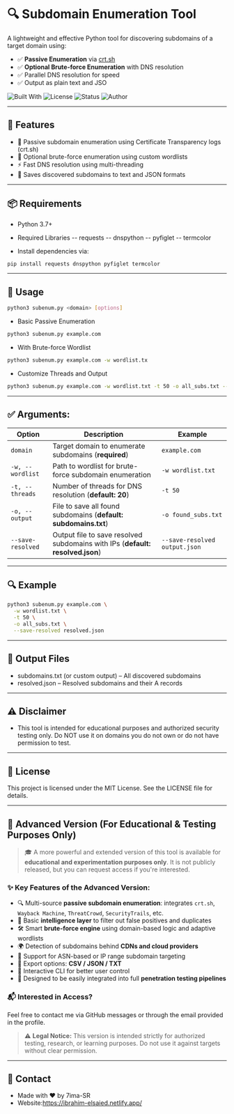# 🔍 Subdomain Enumeration Tool

A lightweight and effective Python tool for discovering subdomains of a target domain using:
- ✅ **Passive Enumeration** via [crt.sh](https://crt.sh/)
- ✅ **Optional Brute-force Enumeration** with DNS resolution
- ✅ Parallel DNS resolution for speed
- ✅ Output as plain text and JSO

![Built With](https://img.shields.io/badge/Built%20With-Python-blue?style=flat-square)
![License](https://img.shields.io/badge/License-MIT-green?style=flat-square)
![Status](https://img.shields.io/badge/Status-Active-brightgreen?style=flat-square)
![Author](https://img.shields.io/badge/Author-Hima-red?style=flat-square)

---

## 🚀 Features

- 🔎 Passive subdomain enumeration using Certificate Transparency logs (crt.sh)
- 🧠 Optional brute-force enumeration using custom wordlists
- ⚡ Fast DNS resolution using multi-threading
- 📄 Saves discovered subdomains to text and JSON formats

---

## 📦 Requirements

- Python 3.7+
- Required Libraries
-- requests
-- dnspython
-- pyfiglet
-- termcolor

- Install dependencies via:

```bash
pip install requests dnspython pyfiglet termcolor
```

---

## 🧠 Usage

```bash
python3 subenum.py <domain> [options]
```

- Basic Passive Enumeration

```bash
python3 subenum.py example.com
```

- With Brute-force Wordlist

```bash
python3 subenum.py example.com -w wordlist.tx
```

- Customize Threads and Output

```bash
python3 subenum.py example.com -w wordlist.txt -t 50 -o all_subs.txt --save-resolved results.json

```

---

## ✅ Arguments:

| Option              | Description                                                                 | Example                                 |
|---------------------|-----------------------------------------------------------------------------|-----------------------------------------|
| `domain`            | Target domain to enumerate subdomains (**required**)                        | `example.com`                           |
| `-w, --wordlist`    | Path to wordlist for brute-force subdomain enumeration                      | `-w wordlist.txt`                       |
| `-t, --threads`     | Number of threads for DNS resolution (**default: 20**)                      | `-t 50`                                 |
| `-o, --output`      | File to save all found subdomains (**default: subdomains.txt**)             | `-o found_subs.txt`                     |
| `--save-resolved`   | Output file to save resolved subdomains with IPs (**default: resolved.json**) | `--save-resolved output.json`         |

---

## 🔍 Example

```bash
python3 subenum.py example.com \
  -w wordlist.txt \
  -t 50 \
  -o all_subs.txt \
  --save-resolved resolved.json
```

---

## 📁 Output Files

- subdomains.txt (or custom output) – All discovered subdomains
- resolved.json – Resolved subdomains and their A records

---

## ⚠️ Disclaimer

- This tool is intended for educational purposes and authorized security testing only.
  Do NOT use it on domains you do not own or do not have permission to test.

---

## 📜 License

This project is licensed under the MIT License. See the LICENSE file for details.

---

## 🚀 Advanced Version (For Educational & Testing Purposes Only)

> 🎓 A more powerful and extended version of this tool is available for **educational and experimentation purposes only**. It is not publicly released, but you can request access if you're interested.

### ✨ Key Features of the Advanced Version:

- 🔍 Multi-source **passive subdomain enumeration**: integrates `crt.sh`, `Wayback Machine`, `ThreatCrowd`, `SecurityTrails`, etc.
- 🧠 Basic **intelligence layer** to filter out false positives and duplicates
- 🛠️ Smart **brute-force engine** using domain-based logic and adaptive wordlists
- 🌍 Detection of subdomains behind **CDNs and cloud providers**
- 📡 Support for ASN-based or IP range subdomain targeting
- 📁 Export options: **CSV / JSON / TXT**
- 💬 Interactive CLI for better user control
- 🧪 Designed to be easily integrated into full **penetration testing pipelines**

### 📬 Interested in Access?

Feel free to contact me via GitHub messages or through the email provided in the profile.

> ⚠️ **Legal Notice:** This version is intended strictly for authorized testing, research, or learning purposes. Do not use it against targets without clear permission.

---

## 📧 Contact

- Made with ❤️ by 7ima-SR
- Website:https://ibrahim-elsaied.netlify.app/


